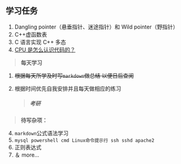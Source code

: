 ## 学习任务

1. Dangling pointer（悬垂指针、迷途指针）和 Wild pointer（野指针）
2. C++虚函数表
3. C 语言实现 C++ 多态
5. [CPU 是怎么认识代码的？]( https://www.zhihu.com/question/348237008?utm_oi=975823951322214400 )


> **每天学习**


 1. ~~根据每天所学及时写`markdown`做总结  以便日后查阅~~

 2. 根据时间优先自我安排并且每天做相应的练习

    > ##### 考研
> **待写杂项：**
4. `markdown`公式语法学习
6. `mysql powershell cmd Linux命令提示行 ssh sshd apache2 `
8. 正则表达式
9. ＆ more...

